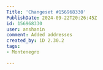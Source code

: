 ```yaml
---
Title: 'Changeset #156968330'
PublishDate: 2024-09-22T20:26:45Z
id: 156968330
user: anshanin
comment: Added addresses
created_by: iD 2.30.2
tags:
- Montenegro

---
```

